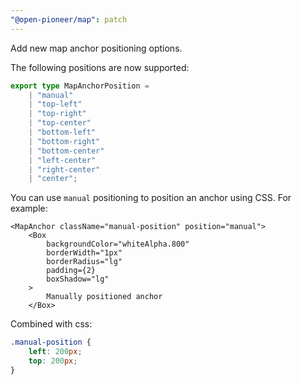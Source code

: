 ```yaml
---
"@open-pioneer/map": patch
---
```


Add new map anchor positioning options.

The following positions are now supported:

```ts
export type MapAnchorPosition =
    | "manual"
    | "top-left"
    | "top-right"
    | "top-center"
    | "bottom-left"
    | "bottom-right"
    | "bottom-center"
    | "left-center"
    | "right-center"
    | "center";
```

You can use `manual` positioning to position an anchor using CSS.
For example:

```tsx
<MapAnchor className="manual-position" position="manual">
    <Box
        backgroundColor="whiteAlpha.800"
        borderWidth="1px"
        borderRadius="lg"
        padding={2}
        boxShadow="lg"
    >
        Manually positioned anchor
    </Box>
```

Combined with css:

```css
.manual-position {
    left: 200px;
    top: 200px;
}
```
